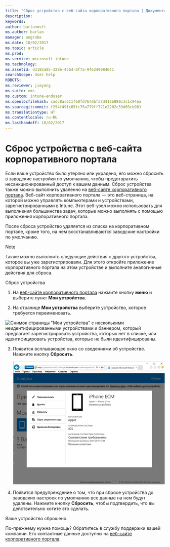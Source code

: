 ```yaml
---
title: "Сброс устройства с веб-сайта корпоративного портала | Документы Майкрософт"
description: 
keywords: 
author: barlanmsft
ms.author: barlan
manager: angrobe
ms.date: 10/02/2017
ms.topic: article
ms.prod: 
ms.service: microsoft-intune
ms.technology: 
ms.assetid: d3182a85-328b-45b4-bf7a-9f6249984641
searchScope: User help
ROBOTS: 
ms.reviewer: jieyang
ms.suite: ems
ms.custom: intune-enduser
ms.openlocfilehash: cadc8ac211f60fd767dbfa7d412b089c3c1c94ea
ms.sourcegitcommit: f254f49fc65fc75a779ff721e2202c53d03cb981
ms.translationtype: HT
ms.contentlocale: ru-RU
ms.lasthandoff: 10/02/2017
---
```

# <a name="reset-your-device-from-the-company-portal-website"></a>Сброс устройства с веб-сайта корпоративного портала

Если ваше устройство было утеряно или украдено, его можно сбросить в заводские настройки по умолчанию, чтобы предотвратить несанкционированный доступ к вашим данным. Сброс устройства также можно выполнить удаленно на [веб-сайте корпоративного портала](https://portal.manage.microsoft.com). Веб-сайт корпоративного портала — это веб-страница, на которой можно управлять компьютерами и устройствами, зарегистрированными в Intune. Этот веб-узел можно использовать для выполнения большинства задач, которые можно выполнять с помощью приложения корпоративного портала.

После сброса устройство удаляется из списка на корпоративном портале, кроме того, на нем восстанавливаются заводские настройки по умолчанию.

> [!Note]
> Также можно выполнить следующие действия с другого устройства, которое вы уже зарегистрировали. Для этого откройте приложение корпоративного портала на этом устройстве и выполните аналогичные действия для сброса. 

Сброс устройства

1.  На [веб-сайте корпоративного портала](https://portal.manage.microsoft.com) нажмите кнопку __меню__ и выберите пункт __Мои устройства__.

2. На странице __Мои устройства__ выберите устройство, которое требуется переименовать.

  ![Снимок страницы "Мои устройства" с несколькими неидентифицированными устройствами и баннером, который предлагает зарегистрировать устройства, которых нет в списке, или идентифицировать устройства, которые не были идентифицированы.](./media/macOS_enroll_002_tap_here_banner.png)

3.  Появится всплывающее окно со сведениями об устройстве. Нажмите кнопку **Сбросить**.

    ![Все действия для выбранного устройства на веб-сайте корпоративного портала, включая следующие: "Переименовать", "Удалить", "Сбросить устройство", "Сбросить секретный код" и "Удаленная блокировка". ](./media/iwp-screen-with-all-options.png)

4.  Появится предупреждение о том, что при сбросе устройства до заводских настроек по умолчанию все данные на нем будут удалены. Нажмите кнопку **Сбросить**, чтобы подтвердить, что вы действительно хотите это сделать.

Ваше устройство сброшено.

По-прежнему нужна помощь? Обратитесь в службу поддержки вашей компании. Его контактные данные доступны на [веб-сайте корпоративного портала](https://portal.manage.microsoft.com).
